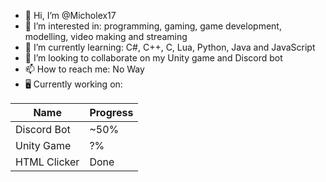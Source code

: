- 👋 Hi, I’m @Micholex17
- 👀 I’m interested in: programming, gaming, game development, modelling, video making and streaming
- 🌱 I’m currently learning: C#, C++, C, Lua, Python, Java and JavaScript
- 💞️ I’m looking to collaborate on my Unity game and Discord bot
- 📫 How to reach me: No Way
- 🖥️ Currently working on:

| Name | Progress |
| --- | --- |
| Discord Bot | ~50% |
| Unity Game | ?% |
| HTML Clicker | Done |

<!---
Micholex17/Micholex17 is a ✨ special ✨ repository because its `README.md` (this file) appears on your GitHub profile.
You can click the Preview link to take a look at your changes.
--->
